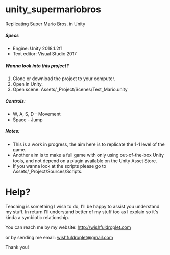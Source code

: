# unity_supermariobros
Replicating Super Mario Bros. in Unity

##### Specs
* Engine: Unity 2018.1.2f1
* Text editor: Visual Studio 2017

##### Wanna look into this project?
1. Clone or download the project to your computer.
2. Open in Unity.
3. Open scene: Assets/_Project/Scenes/Test_Mario.unity

##### Controls:
* W, A, S, D - Movement
* Space - Jump

##### Notes:
* This is a work in progress, the aim here is to replicate the 1-1 level of the game.
* Another aim is to make a full game with only using out-of-the-box Unity tools, and not depend on a plugin available on the Unity Asset Store.
* If you wanna look at the scripts please go to Assets/_Project/Sources/Scripts.

# Help?
Teaching is something I wish to do, I'll be happy to assist you understand my stuff. In return I'll understand better of my stuff too as I explain so it's kinda a symbiotic relationship.

You can reach me by my website: http://wishfuldroplet.com

or by sending me email:
wishfuldroplet@gmail.com

Thank you!
